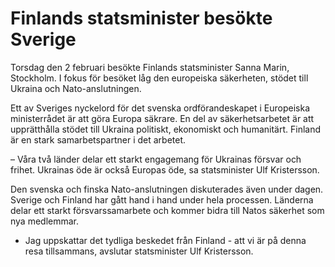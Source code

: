 # Finlands statsminister besökte Sverige

Torsdag den 2 februari besökte Finlands statsminister Sanna Marin, Stockholm. I fokus för besöket låg den europeiska säkerheten, stödet till Ukraina och Nato-anslutningen.

Ett av Sveriges nyckelord för det svenska ordförandeskapet i Europeiska ministerrådet är att göra Europa säkrare. En del av säkerhetsarbetet är att upprätthålla stödet till Ukraina politiskt, ekonomiskt och humanitärt. Finland är en stark samarbetspartner i det arbetet.

– Våra två länder delar ett starkt engagemang för Ukrainas försvar och frihet. Ukrainas öde är också Europas öde, sa statsminister Ulf Kristersson.

Den svenska och finska Nato-anslutningen diskuterades även under dagen. Sverige och Finland har gått hand i hand under hela processen. Länderna delar ett starkt försvarssamarbete och kommer bidra till Natos säkerhet som nya medlemmar.

- Jag uppskattar det tydliga beskedet från Finland - att vi är på denna resa tillsammans, avslutar statsminister Ulf Kristersson.
